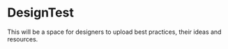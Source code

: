 # DesignTest
This will be a space for designers to upload best practices, their ideas and resources.
